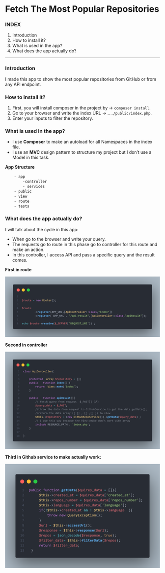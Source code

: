 # Fetch The Most Popular Repositories

### INDEX

1. Introduction 
2. How to install it?
3. What is used in the app?
4. What does the app actually do?

---

### Introduction

I made this app to show the most popular repositories from GitHub or from any API endpoint.

### How to install it?

1. First, you will install composer in the project by → `composer install`.
2. Go to your browser and write the index URL → .`../public/index.php`. 
3. Enter your inputs to filter the repository.

### What is used in the app?

- I use **Composer** to make an autoload for all Namespaces in the index file.
- I use an **MVC** design pattern to structure my project but I don’t use a Model in this task.

**App Structure**

```
	- app
		-controller
		- services
	- public 
	- view
	- route
	- tests 
```

### What does the app actually do?

I will talk about the cycle in this app:

- When go to the browser and write your query.
- The requests go to route in this phase go to controller for this route and make an action.
- In this controller, I access API and pass a specific query and the result comes.

**First in route**

![route in index.png](images/route.png)

**Second in controller**

![controller.png](images/controller.png)

**Third in Github service to make actually work:**

![getData method22.png](images/services.png)
